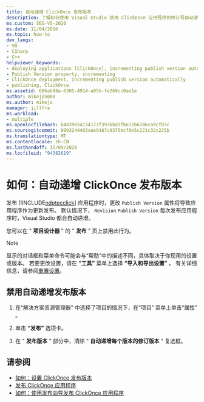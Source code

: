 ```yaml
---
title: 自动递增 ClickOnce 发布版本
description: 了解如何使用 Visual Studio 禁用 ClickOnce 应用程序的修订号自动递增。
ms.custom: SEO-VS-2020
ms.date: 11/04/2016
ms.topic: how-to
dev_langs:
- VB
- CSharp
- C++
helpviewer_keywords:
- deploying applications [ClickOnce], incrementing publish version automatically
- Publish Version property, incrementing
- ClickOnce deployment, incrementing publish version automatically
- publishing, ClickOnce
ms.assetid: 686ab88a-6305-4914-a05b-fe269cc0ae1e
author: mikejo5000
ms.author: mikejo
manager: jillfra
ms.workload:
- multiple
ms.openlocfilehash: b4d39654134177f3936bd2fbe72b6786ca9cf03c
ms.sourcegitcommit: 0893244403aae9187c9375ecf0e5c221c32c225b
ms.translationtype: MT
ms.contentlocale: zh-CN
ms.lasthandoff: 11/09/2020
ms.locfileid: "94382619"
---
```

# <a name="how-to-automatically-increment-the-clickonce-publish-version"></a>如何：自动递增 ClickOnce 发布版本

发布 [!INCLUDE[ndptecclick](../deployment/includes/ndptecclick_md.md)] 应用程序时，更改 `Publish Version` 属性将导致应用程序作为更新发布。 默认情况下， `Revision` `Publish Version` 每次发布应用程序时，Visual Studio 都会自动递增。

您可以在 " **项目设计器** " 的 " **发布** " 页上禁用此行为。

> [!NOTE]
> 显示的对话框和菜单命令可能会与“帮助”中的描述不同，具体取决于你现用的设置或版本。 若要更改设置，请在 **“工具”** 菜单上选择 **“导入和导出设置”** 。 有关详细信息，请参阅[重置设置](../ide/environment-settings.md#reset-settings)。

## <a name="to-disable-automatically-incrementing-the-publish-version"></a>禁用自动递增发布版本

1. 在“解决方案资源管理器” 中选择了项目的情况下，在“项目”  菜单上单击“属性” 。

2. 单击 **“发布”** 选项卡。

3. 在 " **发布版本** " 部分中，清除 " **自动递增每个版本的修订版本** " 复选框。

## <a name="see-also"></a>请参阅

- [如何：设置 ClickOnce 发布版本](../deployment/how-to-set-the-clickonce-publish-version.md)
- [发布 ClickOnce 应用程序](../deployment/publishing-clickonce-applications.md)
- [如何：使用发布向导发布 ClickOnce 应用程序](../deployment/how-to-publish-a-clickonce-application-using-the-publish-wizard.md)
